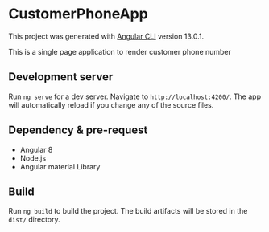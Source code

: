 # CustomerPhoneApp

This project was generated with [Angular CLI](https://github.com/angular/angular-cli) version 13.0.1.

This is a single page application to render customer phone number

## Development server

Run `ng serve` for a dev server. Navigate to `http://localhost:4200/`. The app will automatically reload if you change any of the source files.

## Dependency & pre-request 

- Angular 8
- Node.js 
- Angular material Library

## Build

Run `ng build` to build the project. The build artifacts will be stored in the `dist/` directory.

